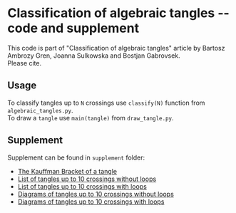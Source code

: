 # Classification of algebraic tangles -- code and supplement

This code is part of "Classification of algebraic tangles" article by Bartosz Ambrozy Gren, Joanna Sulkowska and Bostjan Gabrovsek.\
Please cite.

## Usage

To classify tangles up to `N` crossings use `classify(N)` function from `algebraic_tangles.py`.\
To draw a `tangle` use `main(tangle)` from `draw_tangle.py`.

## Supplement
Supplement can be found in `supplement` folder:
* [The Kauffman Bracket of a tangle](https://github.com/baaagr/Classification_of_algebraic_tangles/blob/main/supplement/Supplement_1-Kauffman_bracket_of_a_tangle.pdf)
* [List of tangles up to 10 crossings without loops](https://github.com/baaagr/Classification_of_algebraic_tangles/blob/main/supplement/Supplement_2-List_of_tangles_no_loops.pdf)
* [List of tangles up to 10 crossings with loops](https://github.com/baaagr/Classification_of_algebraic_tangles/blob/main/supplement/Supplement_3-List_of_tangles_with_loops.pdf)
* [Diagrams of tangles up to 10 crossings without loops](https://github.com/baaagr/Classification_of_algebraic_tangles/blob/main/supplement/Supplement_4-Diagrams_of_tangles_no_loops.pdf)
* [Diagrams of tangles up to 10 crossings with loops](https://github.com/baaagr/Classification_of_algebraic_tangles/blob/main/supplement/Supplement_5-Diagrams_of_tangles_with_loops.pdf)
